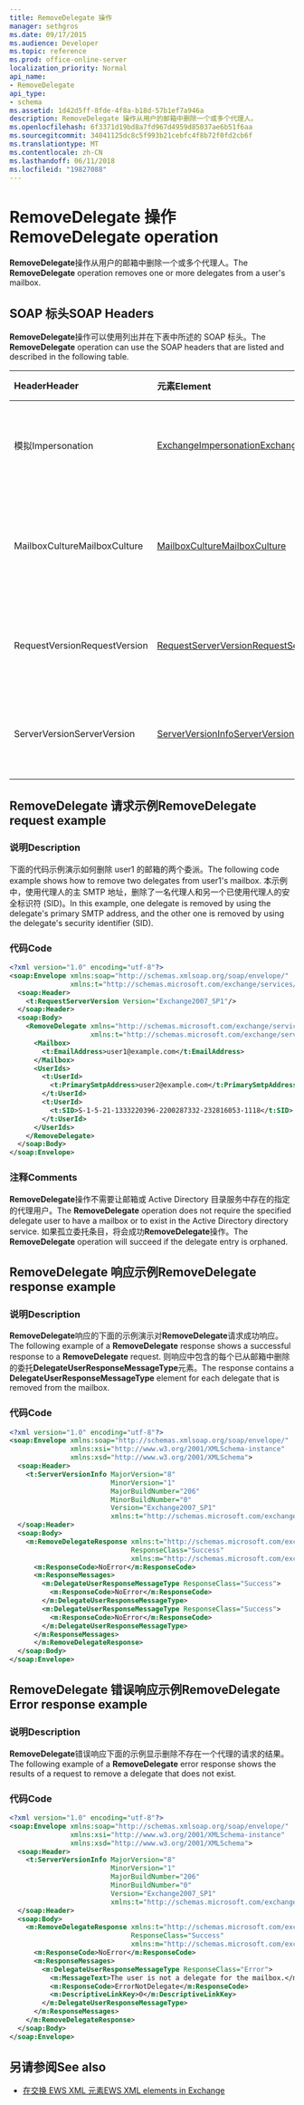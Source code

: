 ```yaml
---
title: RemoveDelegate 操作
manager: sethgros
ms.date: 09/17/2015
ms.audience: Developer
ms.topic: reference
ms.prod: office-online-server
localization_priority: Normal
api_name:
- RemoveDelegate
api_type:
- schema
ms.assetid: 1d42d5ff-8fde-4f8a-b18d-57b1ef7a946a
description: RemoveDelegate 操作从用户的邮箱中删除一个或多个代理人。
ms.openlocfilehash: 6f3371d19bd8a7fd967d4959d85037ae6b51f6aa
ms.sourcegitcommit: 34041125dc8c5f993b21cebfc4f8b72f0fd2cb6f
ms.translationtype: MT
ms.contentlocale: zh-CN
ms.lasthandoff: 06/11/2018
ms.locfileid: "19827088"
---
```

# <a name="removedelegate-operation"></a><span data-ttu-id="b1d8c-103">RemoveDelegate 操作</span><span class="sxs-lookup"><span data-stu-id="b1d8c-103">RemoveDelegate operation</span></span>

<span data-ttu-id="b1d8c-104">**RemoveDelegate**操作从用户的邮箱中删除一个或多个代理人。</span><span class="sxs-lookup"><span data-stu-id="b1d8c-104">The **RemoveDelegate** operation removes one or more delegates from a user's mailbox.</span></span> 
  
## <a name="soap-headers"></a><span data-ttu-id="b1d8c-105">SOAP 标头</span><span class="sxs-lookup"><span data-stu-id="b1d8c-105">SOAP Headers</span></span>

<span data-ttu-id="b1d8c-106">**RemoveDelegate**操作可以使用列出并在下表中所述的 SOAP 标头。</span><span class="sxs-lookup"><span data-stu-id="b1d8c-106">The **RemoveDelegate** operation can use the SOAP headers that are listed and described in the following table.</span></span> 
  
|<span data-ttu-id="b1d8c-107">**Header**</span><span class="sxs-lookup"><span data-stu-id="b1d8c-107">**Header**</span></span>|<span data-ttu-id="b1d8c-108">**元素**</span><span class="sxs-lookup"><span data-stu-id="b1d8c-108">**Element**</span></span>|<span data-ttu-id="b1d8c-109">**说明**</span><span class="sxs-lookup"><span data-stu-id="b1d8c-109">**Description**</span></span>|
|:-----|:-----|:-----|
|<span data-ttu-id="b1d8c-110">模拟</span><span class="sxs-lookup"><span data-stu-id="b1d8c-110">Impersonation</span></span>  <br/> |[<span data-ttu-id="b1d8c-111">ExchangeImpersonation</span><span class="sxs-lookup"><span data-stu-id="b1d8c-111">ExchangeImpersonation</span></span>](exchangeimpersonation.md) <br/> |<span data-ttu-id="b1d8c-112">标识模拟客户端应用程序的用户。</span><span class="sxs-lookup"><span data-stu-id="b1d8c-112">Identifies the user whom the client application is impersonating.</span></span>  <br/> |
|<span data-ttu-id="b1d8c-113">MailboxCulture</span><span class="sxs-lookup"><span data-stu-id="b1d8c-113">MailboxCulture</span></span>  <br/> |[<span data-ttu-id="b1d8c-114">MailboxCulture</span><span class="sxs-lookup"><span data-stu-id="b1d8c-114">MailboxCulture</span></span>](mailboxculture.md) <br/> |<span data-ttu-id="b1d8c-115">标识用于访问邮箱的 RFC3066 区域性。</span><span class="sxs-lookup"><span data-stu-id="b1d8c-115">Identifies the RFC3066 culture to be used to access the mailbox.</span></span>  <br/> |
|<span data-ttu-id="b1d8c-116">RequestVersion</span><span class="sxs-lookup"><span data-stu-id="b1d8c-116">RequestVersion</span></span>  <br/> |[<span data-ttu-id="b1d8c-117">RequestServerVersion</span><span class="sxs-lookup"><span data-stu-id="b1d8c-117">RequestServerVersion</span></span>](requestserverversion.md) <br/> |<span data-ttu-id="b1d8c-118">标识操作请求的架构版本。</span><span class="sxs-lookup"><span data-stu-id="b1d8c-118">Identifies the schema version for the operation request.</span></span>  <br/> |
|<span data-ttu-id="b1d8c-119">ServerVersion</span><span class="sxs-lookup"><span data-stu-id="b1d8c-119">ServerVersion</span></span>  <br/> |[<span data-ttu-id="b1d8c-120">ServerVersionInfo</span><span class="sxs-lookup"><span data-stu-id="b1d8c-120">ServerVersionInfo</span></span>](serverversioninfo.md) <br/> |<span data-ttu-id="b1d8c-121">标识响应该请求的服务器的版本。</span><span class="sxs-lookup"><span data-stu-id="b1d8c-121">Identifies the version of the server that responded to the request.</span></span>  <br/> |
   
## <a name="removedelegate-request-example"></a><span data-ttu-id="b1d8c-122">RemoveDelegate 请求示例</span><span class="sxs-lookup"><span data-stu-id="b1d8c-122">RemoveDelegate request example</span></span>

### <a name="description"></a><span data-ttu-id="b1d8c-123">说明</span><span class="sxs-lookup"><span data-stu-id="b1d8c-123">Description</span></span>

<span data-ttu-id="b1d8c-124">下面的代码示例演示如何删除 user1 的邮箱的两个委派。</span><span class="sxs-lookup"><span data-stu-id="b1d8c-124">The following code example shows how to remove two delegates from user1's mailbox.</span></span> <span data-ttu-id="b1d8c-125">本示例中，使用代理人的主 SMTP 地址，删除了一名代理人和另一个已使用代理人的安全标识符 (SID)。</span><span class="sxs-lookup"><span data-stu-id="b1d8c-125">In this example, one delegate is removed by using the delegate's primary SMTP address, and the other one is removed by using the delegate's security identifier (SID).</span></span>
  
### <a name="code"></a><span data-ttu-id="b1d8c-126">代码</span><span class="sxs-lookup"><span data-stu-id="b1d8c-126">Code</span></span>

```XML
<?xml version="1.0" encoding="utf-8"?>
<soap:Envelope xmlns:soap="http://schemas.xmlsoap.org/soap/envelope/"
               xmlns:t="http://schemas.microsoft.com/exchange/services/2006/types">
  <soap:Header>
    <t:RequestServerVersion Version="Exchange2007_SP1"/>
  </soap:Header>
  <soap:Body>
    <RemoveDelegate xmlns="http://schemas.microsoft.com/exchange/services/2006/messages"
                    xmlns:t="http://schemas.microsoft.com/exchange/services/2006/types">
      <Mailbox>
        <t:EmailAddress>user1@example.com</t:EmailAddress>
      </Mailbox>
      <UserIds>
        <t:UserId>
          <t:PrimarySmtpAddress>user2@example.com</t:PrimarySmtpAddress>
        </t:UserId>
        <t:UserId>
          <t:SID>S-1-5-21-1333220396-2200287332-232816053-1118</t:SID>
        </t:UserId>
      </UserIds>
    </RemoveDelegate>
  </soap:Body>
</soap:Envelope>
```

### <a name="comments"></a><span data-ttu-id="b1d8c-127">注释</span><span class="sxs-lookup"><span data-stu-id="b1d8c-127">Comments</span></span>

<span data-ttu-id="b1d8c-128">**RemoveDelegate**操作不需要让邮箱或 Active Directory 目录服务中存在的指定的代理用户。</span><span class="sxs-lookup"><span data-stu-id="b1d8c-128">The **RemoveDelegate** operation does not require the specified delegate user to have a mailbox or to exist in the Active Directory directory service.</span></span> <span data-ttu-id="b1d8c-129">如果孤立委托条目，将会成功**RemoveDelegate**操作。</span><span class="sxs-lookup"><span data-stu-id="b1d8c-129">The **RemoveDelegate** operation will succeed if the delegate entry is orphaned.</span></span> 
  
## <a name="removedelegate-response-example"></a><span data-ttu-id="b1d8c-130">RemoveDelegate 响应示例</span><span class="sxs-lookup"><span data-stu-id="b1d8c-130">RemoveDelegate response example</span></span>

### <a name="description"></a><span data-ttu-id="b1d8c-131">说明</span><span class="sxs-lookup"><span data-stu-id="b1d8c-131">Description</span></span>

<span data-ttu-id="b1d8c-132">**RemoveDelegate**响应的下面的示例演示对**RemoveDelegate**请求成功响应。</span><span class="sxs-lookup"><span data-stu-id="b1d8c-132">The following example of a **RemoveDelegate** response shows a successful response to a **RemoveDelegate** request.</span></span> <span data-ttu-id="b1d8c-133">则响应中包含的每个已从邮箱中删除的委托**DelegateUserResponseMessageType**元素。</span><span class="sxs-lookup"><span data-stu-id="b1d8c-133">The response contains a **DelegateUserResponseMessageType** element for each delegate that is removed from the mailbox.</span></span> 
  
### <a name="code"></a><span data-ttu-id="b1d8c-134">代码</span><span class="sxs-lookup"><span data-stu-id="b1d8c-134">Code</span></span>

```XML
<?xml version="1.0" encoding="utf-8"?>
<soap:Envelope xmlns:soap="http://schemas.xmlsoap.org/soap/envelope/" 
               xmlns:xsi="http://www.w3.org/2001/XMLSchema-instance" 
               xmlns:xsd="http://www.w3.org/2001/XMLSchema">
  <soap:Header>
    <t:ServerVersionInfo MajorVersion="8" 
                         MinorVersion="1" 
                         MajorBuildNumber="206" 
                         MinorBuildNumber="0" 
                         Version="Exchange2007_SP1" 
                         xmlns:t="http://schemas.microsoft.com/exchange/services/2006/types" />
  </soap:Header>
  <soap:Body>
    <m:RemoveDelegateResponse xmlns:t="http://schemas.microsoft.com/exchange/services/2006/types" 
                              ResponseClass="Success" 
                              xmlns:m="http://schemas.microsoft.com/exchange/services/2006/messages">
      <m:ResponseCode>NoError</m:ResponseCode>
      <m:ResponseMessages>
        <m:DelegateUserResponseMessageType ResponseClass="Success">
          <m:ResponseCode>NoError</m:ResponseCode>
        </m:DelegateUserResponseMessageType>
        <m:DelegateUserResponseMessageType ResponseClass="Success">
          <m:ResponseCode>NoError</m:ResponseCode>
        </m:DelegateUserResponseMessageType>
      </m:ResponseMessages>
      </m:RemoveDelegateResponse>
  </soap:Body>
</soap:Envelope>
```

## <a name="removedelegate-error-response-example"></a><span data-ttu-id="b1d8c-135">RemoveDelegate 错误响应示例</span><span class="sxs-lookup"><span data-stu-id="b1d8c-135">RemoveDelegate Error response example</span></span>

### <a name="description"></a><span data-ttu-id="b1d8c-136">说明</span><span class="sxs-lookup"><span data-stu-id="b1d8c-136">Description</span></span>

<span data-ttu-id="b1d8c-137">**RemoveDelegate**错误响应下面的示例显示删除不存在一个代理的请求的结果。</span><span class="sxs-lookup"><span data-stu-id="b1d8c-137">The following example of a **RemoveDelegate** error response shows the results of a request to remove a delegate that does not exist.</span></span> 
  
### <a name="code"></a><span data-ttu-id="b1d8c-138">代码</span><span class="sxs-lookup"><span data-stu-id="b1d8c-138">Code</span></span>

```XML
<?xml version="1.0" encoding="utf-8"?>
<soap:Envelope xmlns:soap="http://schemas.xmlsoap.org/soap/envelope/"
               xmlns:xsi="http://www.w3.org/2001/XMLSchema-instance"
               xmlns:xsd="http://www.w3.org/2001/XMLSchema">
  <soap:Header>
    <t:ServerVersionInfo MajorVersion="8"
                         MinorVersion="1"
                         MajorBuildNumber="206"
                         MinorBuildNumber="0"
                         Version="Exchange2007_SP1"
                         xmlns:t="http://schemas.microsoft.com/exchange/services/2006/types" />
  </soap:Header>
  <soap:Body>
    <m:RemoveDelegateResponse xmlns:t="http://schemas.microsoft.com/exchange/services/2006/types"
                              ResponseClass="Success"
                              xmlns:m="http://schemas.microsoft.com/exchange/services/2006/messages">
      <m:ResponseCode>NoError</m:ResponseCode>
      <m:ResponseMessages>
        <m:DelegateUserResponseMessageType ResponseClass="Error">
          <m:MessageText>The user is not a delegate for the mailbox.</m:MessageText>
          <m:ResponseCode>ErrorNotDelegate</m:ResponseCode>
          <m:DescriptiveLinkKey>0</m:DescriptiveLinkKey>
        </m:DelegateUserResponseMessageType>
      </m:ResponseMessages>
    </m:RemoveDelegateResponse>
  </soap:Body>
</soap:Envelope>
```

## <a name="see-also"></a><span data-ttu-id="b1d8c-139">另请参阅</span><span class="sxs-lookup"><span data-stu-id="b1d8c-139">See also</span></span>



- [<span data-ttu-id="b1d8c-140">在交换 EWS XML 元素</span><span class="sxs-lookup"><span data-stu-id="b1d8c-140">EWS XML elements in Exchange</span></span>](ews-xml-elements-in-exchange.md)

